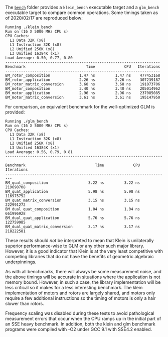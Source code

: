 The [`bench`](https://github.com/jeremyong/Klein/tree/master/bench) folder provides
a `klein_bench` executable target and a `glm_bench` executable target to compare
common operations. Some timings taken as of 2020/02/17 are reproduced below:

```
Running ./klein_bench
Run on (16 X 5000 MHz CPU s)
CPU Caches:
  L1 Data 32K (x8)
  L1 Instruction 32K (x8)
  L2 Unified 256K (x8)
  L3 Unified 16384K (x1)
Load Average: 0.50, 0.77, 0.80
---------------------------------------------------------------------
Benchmark                           Time             CPU   Iterations
---------------------------------------------------------------------
BM_rotor_composition             1.47 ns         1.47 ns    477453168
BM_rotor_application             2.26 ns         2.26 ns    307239187
BM_rotor_matrix_conversion       3.68 ns         3.68 ns    191073706
BM_motor_composition             3.40 ns         3.40 ns    205014962
BM_motor_application             2.96 ns         2.96 ns    237085085
BM_motor_matrix_conversion       3.61 ns         3.61 ns    195147950
```

For comparison, an equivalent benchmark for the well-optimized GLM is provided:

```
Running ./glm_bench
Run on (16 X 5000 MHz CPU s)
CPU Caches:
  L1 Data 32K (x8)
  L1 Instruction 32K (x8)
  L2 Unified 256K (x8)
  L3 Unified 16384K (x1)
Load Average: 0.56, 0.79, 0.81
-------------------------------------------------------------------------
Benchmark                               Time             CPU   Iterations
-------------------------------------------------------------------------
BM_quat_composition                  3.22 ns         3.22 ns    219698708
BM_quat_application                  5.98 ns         5.98 ns    116975752
BM_quat_matrix_conversion            3.15 ns         3.15 ns    222991272
BM_dual_quat_composition             1.04 ns         1.04 ns    661996928
BM_dual_quat_application             5.76 ns         5.76 ns    122759985
BM_dual_quat_matrix_conversion       3.17 ns         3.17 ns    218222581
```

These results should _not_ be interpreted to mean that Klein is unilaterally superior
performance-wise to GLM or any other such major library. However, it is a good indicator that Klein
is at the very least competitive with competing libraries that do not have the benefits of geometric
algebraic underpinnings.

As with all benchmarks, there will always be some measurement noise, and the above timings will
be accurate in situations where the application is not memory bound. However, in such a case, the
library implementation will be less critical so it makes for a less interesting benchmark. The klein
implementation of motors and rotors are largely shared, and motors only require a few additional
instructions so the timing of motors is only a hair slower than rotors.

Frequency scaling was disabled during these tests to avoid pathological measurement errors that
occur when the CPU ramps up in the initial part of an SSE heavy benchmark. In addition, both the
klein and glm benchmark programs were compiled with -O2 under GCC 9.1 with SSE4.2 enabled.
